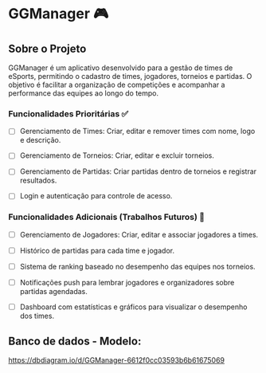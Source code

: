 # GGManager 🎮

## Sobre o Projeto

GGManager é um aplicativo desenvolvido para a gestão de times de eSports, permitindo o cadastro de times, jogadores, torneios e partidas. O objetivo é facilitar a organização de competições e acompanhar a performance das equipes ao longo do tempo.

### Funcionalidades Prioritárias ✅
- [ ] Gerenciamento de Times: Criar, editar e remover times com nome, logo e descrição.

- [ ] Gerenciamento de Torneios: Criar, editar e excluir torneios.

- [ ] Gerenciamento de Partidas: Criar partidas dentro de torneios e registrar resultados.

- [ ] Login e autenticação para controle de acesso.

### Funcionalidades Adicionais (Trabalhos Futuros) 🚀

- [ ] Gerenciamento de Jogadores: Criar, editar e associar jogadores a times.

- [ ] Histórico de partidas para cada time e jogador.

- [ ] Sistema de ranking baseado no desempenho das equipes nos torneios.

- [ ] Notificações push para lembrar jogadores e organizadores sobre partidas agendadas.

- [ ] Dashboard com estatísticas e gráficos para visualizar o desempenho dos times.


## Banco de dados - Modelo:
https://dbdiagram.io/d/GGManager-6612f0cc03593b6b61675069
